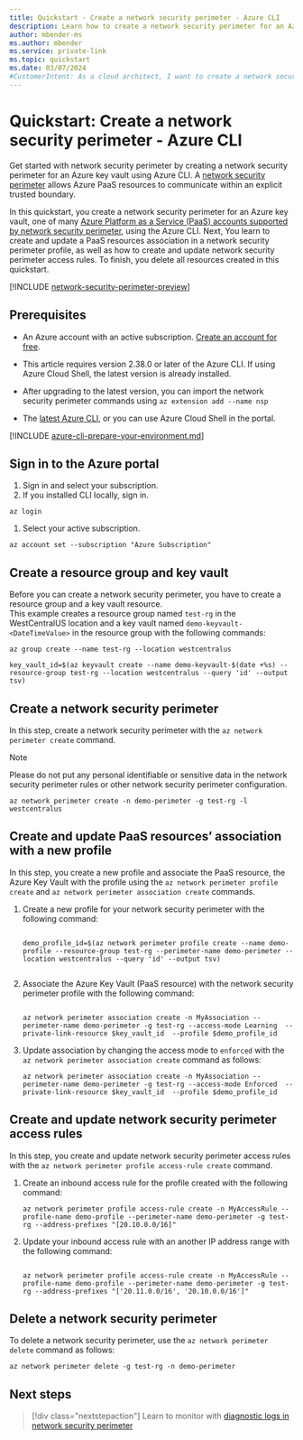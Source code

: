 ```yaml
---
title: Quickstart - Create a network security perimeter - Azure CLI
description: Learn how to create a network security perimeter for an Azure resource using Azure CLI. This example demonstrates the creation of a network security perimeter for an Azure Key Vault.
author: mbender-ms
ms.author: mbender
ms.service: private-link
ms.topic: quickstart
ms.date: 03/07/2024
#CustomerIntent: As a cloud architect, I want to create a network security perimeter for an Azure resource using Azure CLI, so that I can control the network traffic to and from the resource.
---
```


# Quickstart: Create a network security perimeter - Azure CLI

Get started with network security perimeter by creating a network security perimeter for an Azure key vault using Azure CLI. A [network security perimeter](network-security-perimeter-overview.md) allows Azure PaaS resources to communicate within an explicit trusted boundary.

In this quickstart, you create a network security perimeter for an Azure key vault, one of many [Azure Platform as a Service (PaaS) accounts supported by network security perimeter](./network-security-perimeter-overview.md#supported-paas-services), using the Azure CLI. Next, You learn to create and update a PaaS resources association in a network security perimeter profile, as well as how to create and update network security perimeter access rules. To finish, you delete all resources created in this quickstart.

[!INCLUDE [network-security-perimeter-preview](../../includes/network-security-perimeter-preview.md)]

## Prerequisites

- An Azure account with an active subscription. [Create an account for free](https://azure.microsoft.com/free/?WT.mc_id=A261C142F).

- This article requires version 2.38.0 or later of the Azure CLI. If using Azure Cloud Shell, the latest version is already installed.
  
- After upgrading to the latest version, you can import the network security perimeter commands using `az extension add --name nsp`
- The [latest Azure CLI](/cli/azure/install-azure-cli), or you can use Azure Cloud Shell in the portal.

[!INCLUDE [azure-cli-prepare-your-environment.md](~/articles/reusable-content/azure-cli/azure-cli-prepare-your-environment-no-header.md)]

## Sign in to the Azure portal

1. Sign in and select your subscription.
2. If you installed CLI locally, sign in. 

```azurecli-interactive
az login 
```

1. Select your active subscription. 

```azurecli-interactive
az account set --subscription "Azure Subscription"
```

## Create a resource group and key vault

Before you can create a network security perimeter, you have to create a resource group and a key vault resource.  
This example creates a resource group named `test-rg` in the WestCentralUS location and a key vault named `demo-keyvault-<DateTimeValue>` in the resource group with the following commands:

```azurecli-interactive
az group create --name test-rg --location westcentralus

key_vault_id=$(az keyvault create --name demo-keyvault-$(date +%s) --resource-group test-rg --location westcentralus --query 'id' --output tsv)

```
 
## Create a network security perimeter
In this step, create a network security perimeter with the `az network perimeter create` command.

> [!NOTE]
> Please do not put any personal identifiable or sensitive data in the network security perimeter rules or other network security perimeter configuration.

```azurecli-interactive
az network perimeter create -n demo-perimeter -g test-rg -l westcentralus
```

## Create and update PaaS resources’ association with a new profile

In this step, you create a new profile and associate the PaaS resource, the Azure Key Vault with the profile using the `az network perimeter profile create` and `az network perimeter association create` commands.

1. Create a new profile for your network security perimeter with the following command:

    ```azurecli-interactive
    
    demo_profile_id=$(az network perimeter profile create --name demo-profile --resource-group test-rg --perimeter-name demo-perimeter --location westcentralus --query 'id' --output tsv)
    
    
    ```
2. Associate the Azure Key Vault (PaaS resource) with the network security perimeter profile with the following command:

    ```azurecli-interactive
    
    az network perimeter association create -n MyAssociation --perimeter-name demo-perimeter -g test-rg --access-mode Learning  --private-link-resource $key_vault_id  --profile $demo_profile_id
    
    ```
 
3. Update association by changing the access mode to `enforced` with the `az network perimeter association create` command as follows:

    ```azurecli-interactive
    az network perimeter association create -n MyAssociation --perimeter-name demo-perimeter -g test-rg --access-mode Enforced  --private-link-resource $key_vault_id  --profile $demo_profile_id
    ```

## Create and update network security perimeter access rules

In this step, you create and update network security perimeter access rules with the `az network perimeter profile access-rule create` command.

1. Create an inbound access rule for the profile created with the following command:

    ```azurecli-interactive
    az network perimeter profile access-rule create -n MyAccessRule --profile-name demo-profile --perimeter-name demo-perimeter -g test-rg --address-prefixes "[20.10.0.0/16]" 
    ```

1. Update your inbound access rule with an another IP address range with the following command:

    ```azurecli-interactive
    
    az network perimeter profile access-rule create -n MyAccessRule --profile-name demo-profile --perimeter-name demo-perimeter -g test-rg --address-prefixes "['20.11.0.0/16', '20.10.0.0/16']"
    
    ```

## Delete a network security perimeter 

To delete a network security perimeter, use the `az network perimeter delete` command as follows:

```azurecli-interactive
az network perimeter delete -g test-rg -n demo-perimeter
```

## Next steps

> [!div class="nextstepaction"]
> Learn to monitor with [diagnostic logs in network security perimeter](./network-security-perimeter-diagnostic-logs.md)